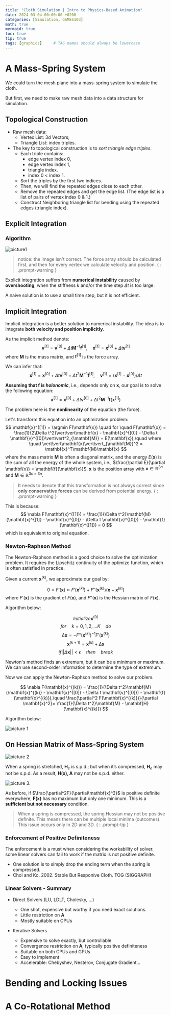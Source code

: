 ```yaml
---
title: "Cloth Simulation | Intro to Physics-Based Animation"
date: 2024-03-04 00:00:00 +0200
categories: [Simulation, GAMES103]
math: true
mermaid: true
toc: true
tip: true
tags: [graphics]     # TAG names should always be lowercase
---
```


# A Mass-Spring System
We could turn the mesh plane into a mass-spring system to simulate the cloth. 

But first, we need to make raw mesh data into a data structure for simulation.

## Topological Construction

- Raw mesh data: 
  - Vertex List: 3d Vectors; 
  - Triangle List: index triples.
- The key to topological construction is to *sort triangle edge triples*.
  - Each triple contains:
    - edge vertex index 0,
    - edge vertex index 1,
    - triangle index.
    - index 0 < index 1.
  - Sort the triples by the first two indices.
  - Then, we will find the repeated edges close to each other.
  - Remove the repeated edges and get the edge list. (The edge list is a list of pairs of vertex index 0 & 1.)
  - Construct Neighboring triangle list for bending using the repeated edges (triangle index).


## Explicit Integration
### Algorithm

![picture1](</images/2024-03-05_18.01.37.png>)

> notice: the image isn't correct. The force array should be calculated first, and then for every vertex we calculate velocity and position.
{ : .prompt-warning }

Explicit integration suffers from **numerical instability** caused by **overshooting**, when the stiffness $k$ and/or the time step $\Delta t$ is too large.

A naive solution is to use a small time step, but it is not efficient. 


## Implicit Integration
Implicit integration is a better solution to numerical instability. The idea is to integrate **both velocity and position implicitly**.

As the implicit method denots:
$$
\mathbf{v}^{[1]} = \mathbf{v}^{[0]} + \Delta t \mathbf{M}^{-1} \mathbf{f}^{[1]}, \quad
\mathbf{x}^{[1]} = \mathbf{x}^{[0]} + \Delta t \mathbf{v}^{[1]}
$$
where $\mathbf{M}$ is the mass matrix, and $\mathbf{f}^{[1]}$ is the force array.

We can infer that:
$$
\mathbf{x}^{[1]} = \mathbf{x}^{[0]} + \Delta t \mathbf{v}^{[0]} + \Delta t^2 \mathbf{M}^{-1} \mathbf{f}^{[1]}, \quad
\mathbf{v}^{[1]} = (\mathbf{x}^{[1]} - \mathbf{x}^{[0]})/\Delta t
$$

**Assuming that $\mathbf{f}$ is *holonomic***, i.e., depends only on $\mathbf{x}$, our goal is to solve the following equation:
$$
\mathbf{x}^{[1]} = \mathbf{x}^{[0]} + \Delta t \mathbf{v}^{[0]} + \Delta t^2 \mathbf{M}^{-1} \mathbf{f}(\mathbf{x}^{[1]})
$$

The problem here is the **nonlinearity** of the equation (the force).

Let's transform this equation into an optimization problem:
$$
\mathbf{x}^{[1]} = \argmin F(\mathbf{x}) \quad for \quad F(\mathbf{x}) = \frac{1}{2\Delta t^2}\vert\vert\mathbf{x} - \mathbf{x}^{[0]} - \Delta t \mathbf{v}^{[0]}\vert\vert^2_{\mathbf{M}} + E(\mathbf{x}),\quad where \quad \vert\vert\mathbf{x}\vert\vert_{\mathbf{M}}^2 = \mathbf{x}^T\mathbf{M}\mathbf{x}
$$
where the mass matrix $\mathbf{M}$ is often a diagonal matrix, and the energy $E(\mathbf{x})$ is the sum of all the energy of the whole system, i.e., $\frac{\partial E}{\partial \mathbf{x}} = \mathbf{f}(\mathbf{x})$. $\mathbf{x}$ is the position array with $\mathbf{x} \in \mathbb{R}^{3n}$ and $\mathbf{M} \in \mathbb{R}^{3n\times 3n}$.

> It needs to denote that this transformation is not always correct since **only conservative forces** can be derived from potential energy.
{ : .prompt-warning }

This is because:
$$
\nabla F(\mathbf{x}^{[1]}) = \frac{1}{\Delta t^2}\mathbf{M}(\mathbf{x}^{[1]} - \mathbf{x}^{[0]} - \Delta t \mathbf{v}^{[0]}) - \mathbf{f}(\mathbf{x}^{[1]}) = 0
$$
which is equivalent to original equation.

### Newton-Raphson Method
The Newton-Raphson method is a good choice to solve the optimization problem. It requires the Lipschitz continuity of the optimize function, which is often satisfied in practice.

Given a current $\mathbf{x}^{(k)}$, we approximate our goal by:

$$
0 = F'(\mathbf{x}) \approx F'(\mathbf{x}^{(k)}) + F''(\mathbf{x}^{(k)})(\mathbf{x}- \mathbf{x}^{(k)})
$$
where $F'(\mathbf{x})$ is the gradient of $F(\mathbf{x})$, and $F''(\mathbf{x})$ is the Hessian matrix of $F(\mathbf{x})$.

Algorithm below:

$$
Initialize \mathbf{x}^{(0)}$$
$$
for\quad k = 0, 1, 2, ... K\quad do$$
$$
    \Delta \mathbf{x} = -F''(\mathbf{x}^{(k)})^{-1}F'(\mathbf{x}^{(k)})$$
$$
    \mathbf{x}^{(k+1)} = \mathbf{x}^{(k)} + \Delta \mathbf{x}$$
$$
    if \vert\vert\Delta \mathbf{x}\vert\vert < \epsilon \quad then \quad
        break$$

Newton's method finds an extremum, but it can be a minimum or maximum. We can use second-order information to determine the type of extremum.

Now we can apply the Newton-Raphson method to solve our problem.

$$
\nabla F(\mathbf{x}^{(k)}) = \frac{1}{\Delta t^2}\mathbf{M}(\mathbf{x}^{(k)} - \mathbf{x}^{[0]} - \Delta t \mathbf{v}^{[0]}) - \mathbf{f}(\mathbf{x}^{(k)}),\quad \frac{\partial^2 F(\mathbf{x}^{(k)})}{\partial \mathbf{x}^2}= \frac{1}{\Delta t^2}\mathbf{M} - \mathbf{H}(\mathbf{x}^{(k)})
$$

Algorithm below:

![picture 1](</images/2024-03-06_01.10.38.png>)

## On Hessian Matrix of Mass-Spring System

![picture 2](</images/2024-03-06_01.25.02.png>)

When a spring is stretched, $\mathbf{H}_e$ is s.p.d.; but when it’s compressed, $\mathbf{H}_e$ may not be s.p.d. As a result, $\mathbf{H(x),A}$ may not be s.p.d. either.

![picture 3](</images/2024-03-06_01.28.59.png>).

As before, if $\frac{\partial^2F}{\partial\mathbf{x}^2}$ is positive definite everywhere, $\mathbf{F(x)}$ has no maximum but only one minimum.
This is a **sufficient but not necessary** condition.

> When a spring is compressed, the spring Hessian may not be positive definite.  This means there can be multiple local minima (outcomes). This issue occurs only in 2D and 3D. 
{ : .prompt-tip }

### Enforcement of Positive Definiteness
The enforcement is a must when considering the workability of solver. some linear solvers can fail to work if the matrix is not positive definite.

- One solution is to simply drop the ending term when the spring is compressed.
- Choi and Ko. 2002. Stable But Responive Cloth. TOG (SIGGRAPH)

### Linear Solvers - Summary
- Direct Solvers (LU, LDLT, Cholesky, …)
  - One shot, expensive but worthy if you need exact solutions.
  - Little restriction on 𝐀
  - Mostly suitable on CPUs

- Iterative Solvers
  - Expensive to solve exactly, but controllable
  - Convergence restriction on 𝐀, typically positive definiteness
  - Suitable on both CPUs and GPUs
  - Easy to implement
  - Accelerable: Chebyshev, Nesterov, Conjugate Gradient…



# Bending and Locking Issues

# A Co-Rotational Method